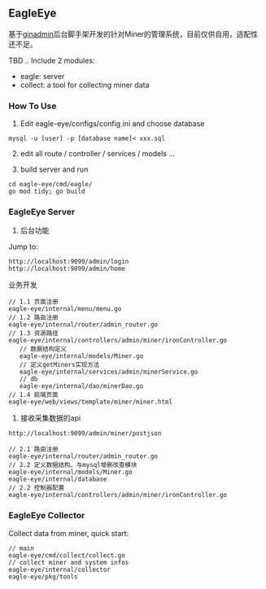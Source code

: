 ## EagleEye

基于[ginadmin](https://github.com/gphper/ginadmin)后台脚手架开发的针对Miner的管理系统，目前仅供自用，适配性还不足。

TBD .. Include 2 modules:
- eagle: server
- collect: a tool for collecting miner data

### How To Use

1. Edit eagle-eye/configs/config.ini and choose database
```
mysql -u [user] -p [database name]< xxx.sql
```

2. edit all route / controller / services / models ...

3. build server and run
```
cd eagle-eye/cmd/eagle/
go mod tidy; go build
```

### EagleEye Server

1. 后台功能

Jump to:
```
http://localhost:9099/admin/login
http://localhost:9099/admin/home
```

业务开发

```
// 1.1 页面注册
eagle-eye/internal/menu/menu.go
// 1.2 路由注册
eagle-eye/internal/router/admin_router.go
// 1.3 资源路径
eagle-eye/internal/controllers/admin/miner/ironController.go
   // 数据结构定义
   eagle-eye/internal/models/Miner.go
   // 定义getMiners实现方法
   eagle-eye/internal/services/admin/minerService.go
   // db
   eagle-eye/internal/dao/minerDao.go
// 1.4 前端页面   
eagle-eye/web/views/template/miner/miner.html
```

1. 接收采集数据的api

```
http://localhost:9099/admin/miner/postjson

// 2.1 路由注册
eagle-eye/internal/router/admin_router.go  
// 2.2 定义数据结构、与mysql增删改查模块
eagle-eye/internal/models/Miner.go
eagle-eye/internal/database
// 2.2 控制器配置
eagle-eye/internal/controllers/admin/miner/ironController.go
```

### EagleEye Collector

Collect data from miner, quick start: 

```
// main
eagle-eye/cmd/collect/collect.go
// collect miner and system infos
eagle-eye/internal/collector
eagle-eye/pkg/tools
```